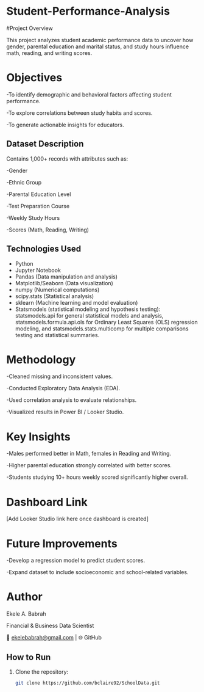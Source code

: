 # Student-Performance-Analysis
#Project Overview

This project analyzes student academic performance data to uncover how gender, parental education and marital status, and study hours influence math, reading, and writing scores.

# Objectives

-To identify demographic and behavioral factors affecting student performance.

-To explore correlations between study habits and scores.

-To generate actionable insights for educators.

## Dataset Description
Contains 1,000+ records with attributes such as:

-Gender

-Ethnic Group

-Parental Education Level

-Test Preparation Course

-Weekly Study Hours

-Scores (Math, Reading, Writing)

## Technologies Used
- Python
- Jupyter Notebook
- Pandas (Data manipulation and analysis)
- Matplotlib/Seaborn (Data visualization)
- numpy (Numerical computations)
- scipy.stats (Statistical analysis)
- sklearn (Machine learning and model evaluation)
- Statsmodels (statistical modeling and hypothesis testing):
statsmodels.api for general statistical models and analysis,
statsmodels.formula.api.ols for Ordinary Least Squares (OLS) regression modeling, and
statsmodels.stats.multicomp for multiple comparisons testing and statistical summaries.

# Methodology

-Cleaned missing and inconsistent values.

-Conducted Exploratory Data Analysis (EDA).

-Used correlation analysis to evaluate relationships.

-Visualized results in Power BI / Looker Studio.

# Key Insights
-Males performed better in Math, females in Reading and Writing.

-Higher parental education strongly correlated with better scores.

-Students studying 10+ hours weekly scored significantly higher overall.

# Dashboard Link

[Add Looker Studio link here once dashboard is created]

# Future Improvements
-Develop a regression model to predict student scores.

-Expand dataset to include socioeconomic and school-related variables.

# Author

Ekele A. Babrah

Financial & Business Data Scientist

📧 ekelebabrah@gmail.com
 | 🌐 GitHub


## How to Run
1. Clone the repository:
   ```bash
   git clone https://github.com/bclaire92/SchoolData.git
